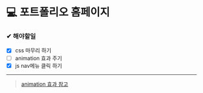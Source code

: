 # 💻 포트폴리오 홈페이지
### ✔ 해야할일
- [x] css 마무리 하기
- [ ] animation 효과 주기
- [x] js nav메뉴 클릭 하기 
---

>[animation 효과 참고](http://rwdb.kr/interestedeffects/)

